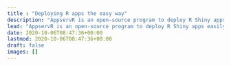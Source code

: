 ```yaml
---
title : "Deploying R apps the easy way"
description: "AppservR is an open-source program to deploy R Shiny apps easily on Windows and Linux."
lead: "AppservR is an open-source program to deploy R Shiny apps easily on Windows and Linux."
date: 2020-10-06T08:47:36+00:00
lastmod: 2020-10-06T08:47:36+00:00
draft: false
images: []
---
```


